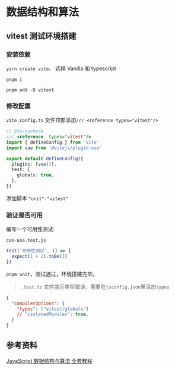 # 数据结构和算法

## vitest 测试环境搭建

### 安装依赖

`yarn create vite`、 选择 Vanilla 和 typescript

`pnpm i`

`pnpm add -D vitest`

### 修改配置

`vite.config.ts` 文件顶部添加`/// <reference types="vitest"/>`

```ts
// @ts-nocheck
/// <reference  types="vitest"/>
import { defineConfig } from 'vite'
import vue from '@vitejs/plugin-vue'

export default defineConfig({
  plugins: [vue()],
  test: {
    globals: true,
  },
})
```

添加脚本 `"unit":"vitest"`

### 验证是否可用

编写一个可用性测试:

`can-use.test.js`

```js
test('可用性测试', () => {
  expect(1 + 2).toBe(3)
})
```

`pnpm unit`，测试通过，环境搭建完毕。

> `.test.ts` 文件提示类型错误，需要在`tsconfig.json`里添加`types`

```json
{
  "compilerOptions": {
    "types": ["vitest/globals"]
    // "isolatedModules": true,
  }
}
```

## 参考资料

[JavaScript 数据结构与算法 全套教程](https://www.youtube.com/playlist?list=PLkNxDxyJqb-zYVDrpRJbxabUxOTEB3N8k)
